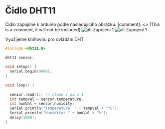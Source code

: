 # Čidlo DHT11
Čidlo zapojíme k arduíno podle následujícího obrázku:
[comment]: <> (This is a comment, it will not be included)
![alt Zapojení 1](https://www.circuitbasics.com/wp-content/uploads/2015/10/Arduino-DHT11-Tutorial-3-Pin-DHT11-Wiring-Diagram-768x391.png)
![alt Zapojení 1](https://www.circuitbasics.com/wp-content/uploads/2015/10/Arduino-DHT11-Tutorial-4-Pin-DHT11-Wiring-Diagram-768x356.png)

Využijeme knihovnu pro ovládání DHT
```cpp
#include <dht11.h>
 
dht11 senzor;
 
void setup() {
  Serial.begin(9600);
}
 
void loop() {
 
  senzor.read(1); // čteme z pinu 1
  int tempVal = senzor.temperature;
  int humVal = senzor.humidity;    
  Serial.println("Temperature: " + tempVal + "°C");
  Serial.println("Humidity: " + humVal + "%");
  delay(1000);                 
}
```
